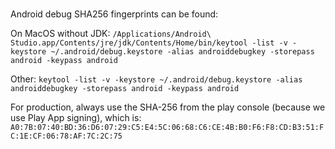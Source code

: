 
###

Android debug SHA256 fingerprints can be found:

On MacOS without JDK:
`/Applications/Android\ Studio.app/Contents/jre/jdk/Contents/Home/bin/keytool -list -v -keystore ~/.android/debug.keystore -alias androiddebugkey -storepass android -keypass android`

Other:
`keytool -list -v -keystore ~/.android/debug.keystore -alias androiddebugkey -storepass android -keypass android`

For production, always use the SHA-256 from the play console (because we use Play App signing), which is:
`A0:7B:07:40:BD:36:D6:07:29:C5:E4:5C:06:68:C6:CE:4B:B0:F6:F8:CD:B3:51:FC:1E:CF:06:78:AF:7C:2C:75`